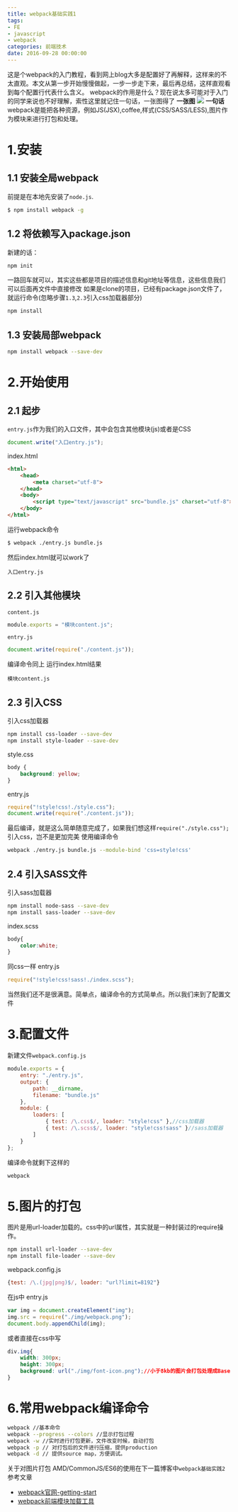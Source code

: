 ```yaml
---
title: webpack基础实践1
tags: 
- FE
- javascript
- webpack
categories: 前端技术
date: 2016-09-28 00:00:00
---
```


这是个webpack的入门教程，看到网上blog大多是配置好了再解释，这样来的不太直观。本文从第一步开始慢慢做起，一步一步走下来，最后再总结，这样直观看到每个配置行代表什么含义。
webpack的作用是什么？现在说太多可能对于入门的同学来说也不好理解，索性这里就记住一句话，一张图得了
**一张图**
![](https://raw.githubusercontent.com/zrysmt/mdPics/master/webpack.png)
**一句话**
webpack是能把各种资源，例如JS(JSX),coffee,样式(CSS/SASS/LESS),图片作为模块来进行打包和处理。
# 1.安装
## 1.1 安装全局webpack
前提是在本地先安装了`node.js`.

```bash
$ npm install webpack -g
```
## 1.2 将依赖写入package.json
新建的话：

```bash
npm init
```
一路回车就可以，其实这些都是项目的描述信息和git地址等信息，这些信息我们可以后面再文件中直接修改
如果是clone的项目，已经有package.json文件了，就运行命令(忽略步骤`1.3`,`2.3`引入css加载器部分)
```bash
npm install
```
## 1.3 安装局部webpack
```bash
npm install webpack --save-dev
```
# 2.开始使用
## 2.1 起步
`entry.js`作为我们的入口文件，其中会包含其他模块(js)或者是CSS	

```javascript
document.write("入口entry.js");
```
index.html

```html
<html>
    <head>
        <meta charset="utf-8">
    </head>
    <body>
        <script type="text/javascript" src="bundle.js" charset="utf-8"></script>
    </body>
</html>
```
运行webpack命令
```bash
$ webpack ./entry.js bundle.js
```
然后index.html就可以work了
```
入口entry.js
```
## 2.2 引入其他模块
`content.js`
```javascript
module.exports = "模块content.js";
```
`entry.js`
```javascript
document.write(require("./content.js"));
```
编译命令同上
运行index.html结果
```
模块content.js
```
## 2.3 引入CSS
引入css加载器

```bash
npm install css-loader --save-dev
npm install style-loader --save-dev
```
style.css

```css
body {
    background: yellow;
}
```
entry.js

```javascript
require("!style!css!./style.css");
document.write(require("./content.js"));
```
最后编译，就是这么简单随意完成了，如果我们想这样`require("./style.css");`引入css，岂不是更加完美
使用编译命令

```bash
webpack ./entry.js bundle.js --module-bind 'css=style!css'
```
## 2.4 引入SASS文件
引入sass加载器

```bash
npm install node-sass --save-dev
npm install sass-loader --save-dev
```
index.scss
```css
body{
    color:white;
}
```
同css一样
entry.js

```javascript
require("!style!css!sass!./index.scss");
```
当然我们还不是很满意。简单点，编译命令的方式简单点。所以我们来到了配置文件
# 3.配置文件
新建文件`webpack.config.js`

```javascript
module.exports = {
    entry: "./entry.js",
    output: {
        path: __dirname,
        filename: "bundle.js"
    },
    module: {
        loaders: [
            { test: /\.css$/, loader: "style!css" },//css加载器
            { test: /\.scss$/, loader: "style!css!sass" }//sass加载器
        ]
    }
};
```
编译命令就剩下这样的
```bash
webpack
```
# 5.图片的打包
图片是用url-loader加载的。css中的url属性，其实就是一种封装过的require操作。
```bash
npm install url-loader --save-dev
npm install file-loader --save-dev
```
webpack.config.js

```javascript
{test: /\.(jpg|png)$/, loader: "url?limit=8192"}
```
在js中 entry.js

```javascript
var img = document.createElement("img"); 
img.src = require("./img/webpack.png"); 
document.body.appendChild(img);
```
或者直接在css中写
```css
div.img{
    width: 300px;
    height: 300px;
    background: url("./img/font-icon.png");//小于8kb的图片会打包处理成Base64的图片
}
```
# 6.常用webpack编译命令
```bash
webpack //基本命令
webpack --progress --colors //显示打包过程
webpack -w //实时进行打包更新，文件改变时候，自动打包
webpack -p // 对打包后的文件进行压缩，提供production
webpack -d // 提供source map，方便调试。
```

关于对图片打包 AMD/CommonJS/ES6的使用在下一篇博客中`webpack基础实践2`
参考文章
- [webpack官网-getting-start](http://webpack.github.io/docs/tutorials/getting-started/)    
- [webpack前端模块加载工具](http://www.cnblogs.com/YikaJ/p/4586703.html)